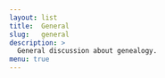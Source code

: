 ```yaml
---
layout: list
title:  General
slug:   general
description: >
  General discussion about genealogy.
menu: true
---
```

